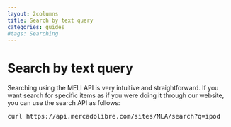 ```yaml
---
layout: 2columns
title: Search by text query
categories: guides
#tags: Searching
---
```



# Search by text query


Searching using the MELI API is very intuitive and straightforward. If you want search for specific items as if you were doing it through our website, you can
use the search API as follows:

<pre class="terminal">
curl https://api.mercadolibre.com/sites/MLA/search?q=ipod
</pre>





